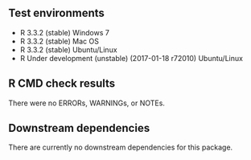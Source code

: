 ## Test environments
* R 3.3.2 (stable) Windows 7
* R 3.3.2 (stable) Mac OS
* R 3.3.2 (stable) Ubuntu/Linux
* R Under development (unstable) (2017-01-18 r72010) Ubuntu/Linux

## R CMD check results
There were no ERRORs, WARNINGs, or NOTEs.

## Downstream dependencies
There are currently no downstream dependencies for this package.
